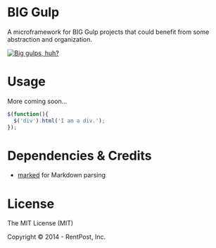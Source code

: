 BIG Gulp
========

A microframework for BIG Gulp projects that could benefit from some abstraction and organization.

[![Big gulps, huh?](http://www.dumbcountdown.com/uploads/3/2/0/5/32055191/7859786_orig.jpg)](https://youtu.be/N_j5tDuakKU)


Usage
========
More coming soon...

```javascript
$(function(){
  $('div').html('I am a div.');
});
```


Dependencies & Credits
========

 * [marked](https://github.com/chjj) for Markdown parsing
 

License
========
The MIT License (MIT)

Copyright &copy; 2014 - RentPost, Inc.